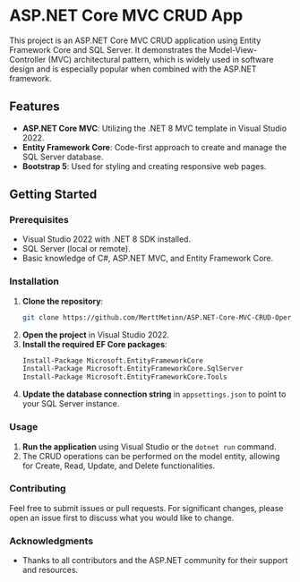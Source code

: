 # ASP.NET Core MVC CRUD App

This project is an ASP.NET Core MVC CRUD application using Entity Framework Core and SQL Server. It demonstrates the Model-View-Controller (MVC) architectural pattern, which is widely used in software design and is especially popular when combined with the ASP.NET framework.

## Features

- **ASP.NET Core MVC**: Utilizing the .NET 8 MVC template in Visual Studio 2022.
- **Entity Framework Core**: Code-first approach to create and manage the SQL Server database.
- **Bootstrap 5**: Used for styling and creating responsive web pages.

## Getting Started

### Prerequisites

- Visual Studio 2022 with .NET 8 SDK installed.
- SQL Server (local or remote).
- Basic knowledge of C#, ASP.NET MVC, and Entity Framework Core.

### Installation

1. **Clone the repository**:
   ```bash
   git clone https://github.com/MerttMetinn/ASP.NET-Core-MVC-CRUD-Operations.git
   ```
2. **Open the project** in Visual Studio 2022.
3. **Install the required EF Core packages**:
   ```bash
   Install-Package Microsoft.EntityFrameworkCore
   Install-Package Microsoft.EntityFrameworkCore.SqlServer
   Install-Package Microsoft.EntityFrameworkCore.Tools
   ```
4. **Update the database connection string** in `appsettings.json` to point to your SQL Server instance.

### Usage

1. **Run the application** using Visual Studio or the `dotnet run` command.
2. The CRUD operations can be performed on the model entity, allowing for Create, Read, Update, and Delete functionalities.
   
### Contributing

Feel free to submit issues or pull requests. For significant changes, please open an issue first to discuss what you would like to change.

### Acknowledgments

- Thanks to all contributors and the ASP.NET community for their support and resources.
